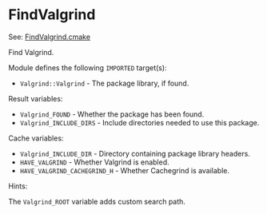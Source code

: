 # FindValgrind

See: [FindValgrind.cmake](https://github.com/petk/php-build-system/tree/master/cmake/cmake/modules/FindValgrind.cmake)

Find Valgrind.

Module defines the following `IMPORTED` target(s):

* `Valgrind::Valgrind` - The package library, if found.

Result variables:

* `Valgrind_FOUND` - Whether the package has been found.
* `Valgrind_INCLUDE_DIRS` - Include directories needed to use this package.

Cache variables:

* `Valgrind_INCLUDE_DIR` - Directory containing package library headers.
* `HAVE_VALGRIND` - Whether Valgrind is enabled.
* `HAVE_VALGRIND_CACHEGRIND_H` - Whether Cachegrind is available.

Hints:

The `Valgrind_ROOT` variable adds custom search path.
